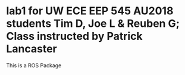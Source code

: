 # lab1 for UW ECE EEP 545 AU2018 students Tim D, Joe L & Reuben G; Class instructed by Patrick Lancaster
This is a ROS Package
